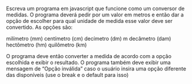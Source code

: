 Escreva um programa em javascript que funcione como um conversor de medidas. O programa deverá pedir por um valor em metros e então dar a opção de escolher para qual unidade de medida esse valor deve ser convertido. As opções são:

milímetro (mm)
centímetro (cm)
decímetro (dm)
m
decâmetro (dam)
hectômetro (hm)
quilômetro (km)

O programa deve então converter a medida de acordo com a opção escolhida e exibir o resultado.
O programa também deve exibir uma mensagem de “Opção inválida” caso o usuário insira uma opção diferente das disponíveis (use o break e o default para isso)
